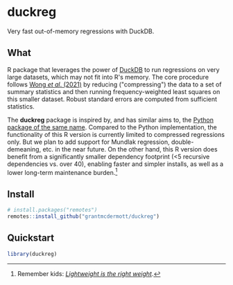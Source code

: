 # duckreg

Very fast out-of-memory regressions with DuckDB.

## What

R package that leverages the power of [DuckDB](https://duckdb.org/) to run
regressions on very large datasets, which may not fit into R's memory.
The core procedure follows
[Wong _et al_. (2021)](https://doi.org/10.48550/arXiv.2102.11297)
by reducing ("compressing") the data to a set of summary statistics and then
running frequency-weighted least squares on this smaller dataset. Robust
standard errors are computed from sufficient statistics.

The **duckreg** package is inspired by, and has similar aims to, the
[Python package of the same name](https://github.com/py-econometrics/duckreg).
Compared to the Python implementation, the functionality of this R version is
currently limited to compressed regressions only. But we plan to add support for
Mundlak regression, double-demeaning, etc. in the near future. On the other
hand, this R version does benefit from a significantly smaller dependency
footprint (<5 recursive dependencies vs. over 40), enabling faster and simpler
installs, as well as a lower long-term maintenance burden.[^1] 

[^1]: Remember kids:
    [_Lightweight is the right weight_](https://www.tinyverse.org/).

## Install

```r
# install.packages("remotes")
remotes::install_github("grantmcdermott/duckreg")
```

## Quickstart

``` r
library(duckreg)


```